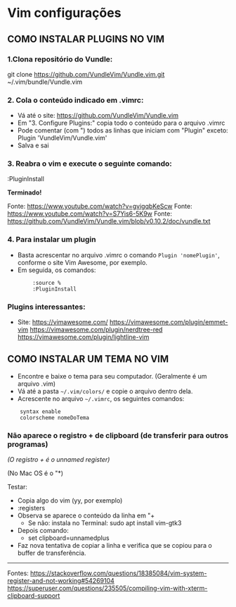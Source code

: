 # Vim configurações


## COMO INSTALAR PLUGINS NO VIM

### 1.Clona repositório do Vundle:
git clone https://github.com/VundleVim/Vundle.vim.git ~/.vim/bundle/Vundle.vim

### 2. Cola o conteúdo indicado em .vimrc:
- Vá até o site: https://github.com/VundleVim/Vundle.vim
- Em "3. Configure Plugins:" copia todo o conteúdo para o arquivo .vimrc
- Pode comentar (com ") todos as linhas que iniciam com "Plugin" exceto:
    Plugin 'VundleVim/Vundle.vim'
- Salva e sai


### 3. Reabra o vim e execute o seguinte comando:
:PluginInstall

**Terminado!**

Fonte: https://www.youtube.com/watch?v=gvigqbKeScw
Fonte: https://www.youtube.com/watch?v=S7Yis6-5K9w
Fonte: https://github.com/VundleVim/Vundle.vim/blob/v0.10.2/doc/vundle.txt


### 4. Para instalar um plugin
- Basta acrescentar no arquivo .vimrc o comando `Plugin 'nomePlugin'`, conforme o site Vim Awesome, por exemplo.
- Em seguida, os comandos:
    
```
        :source %
        :PluginInstall
```

### Plugins interessantes:
- Site: https://vimawesome.com/
https://vimawesome.com/plugin/emmet-vim
https://vimawesome.com/plugin/nerdtree-red
https://vimawesome.com/plugin/lightline-vim


## COMO INSTALAR UM TEMA NO VIM
- Encontre e baixe o tema para seu computador. (Geralmente é um arquivo .vim)
- Vá até a pasta `~/.vim/colors/` e copie o arquivo dentro dela.
- Acrescente no arquivo `~/.vimrc`, os seguintes comandos:

```
    syntax enable
    colorscheme nomeDoTema
```




### Não aparece o registro + de clipboard (de transferir para outros programas)
*(O registro + é o unnamed register)*

(No Mac OS é o "*)

Testar:

- Copia algo do vim (yy, por exemplo)
- :registers
- Observa se aparece o conteúdo da linha em "+
	- Se não: instala no Terminal: sudo apt install vim-gtk3
- Depois comando:
	- set clipboard=unnamedplus
- Faz nova tentativa de copiar a linha e verifica que se copiou para o buffer de transferência.


---

Fontes:
https://stackoverflow.com/questions/18385084/vim-system-register-and-not-working#54269104
https://superuser.com/questions/235505/compiling-vim-with-xterm-clipboard-support




